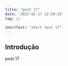 ```yaml
---
title: "post 17"
date: '2022-01-17 22:50:35'
tag: js

shortText: "short text 17"
---
```



## Introdução

post 17